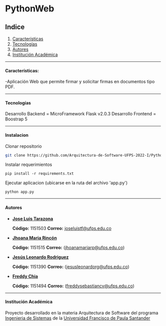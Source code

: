 
# PythonWeb

## Indice

1. [Características](#características)
2. [Tecnologías](#tecnologías)
3. [Autores](#autores)
4. [Institución Académica](#institución-académica)


---

#### Características:
-Aplicación Web que permite firmar y solicitar firmas en documentos tipo PDF.

---

#### Tecnologías

Desarrollo Backend = MicroFramework Flask v2.0.3
Desarrollo Frontend = Boostrap 5


---


#### Instalacion

Clonar repositorio
```bash
git clone https://github.com/Arquitectura-de-Software-UFPS-2022-I/PythonWeb.git
```

Instalar requerimientos
```
pip install -r requirements.txt
```
Ejecutar aplicacion (ubicarse en la ruta del archivo 'app.py')
```
python app.py
```

---

#### Autores

- **[Jose Luis Tarazona](<https://github.com/JoseLuisTF>)**

    **Código:** 1151503   **Correo:** <joseluistf@ufps.edu.co>
- **[Jhoana Maria Rincón](<https://github.com/JhoanaMaria>)**

    **Código:** 1151515  **Correo:** (<jhoanamariarp@ufps.edu.co>)
- **[Jesús Leonardo Rodriguez](<https://github.com/j-Lkira>)**

    **Código:** 1151390  **Correo:** (<jesusleonardorg@ufps.edu.co>)
- **[Freddy Chia](<https://github.com/Izequ>)** 

    **Código:** 1151494 **Correo:** (<freddysebastiancv@ufps.edu.co>)

---

#### Institución Académica
Proyecto desarrollado en la materia Arquitectura de Software del programa [Ingenieria de Sistemas](<https://ingsistemas.cloud.ufps.edu.co/>) de la [Universidad Francisco de Paula Santander](<https://ww2.ufps.edu.co/>)
